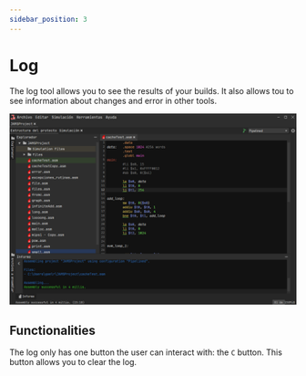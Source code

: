 ```yaml
---
sidebar_position: 3
---
```


# Log

The log tool allows you to see the results of your builds. It also allows tou to see information about changes and error
in other tools.

![Log](/img/docs/nodes/log-es.png)

## Functionalities

The log only has one button the user can interact with: the `C` button. This button allows you to clear the log.